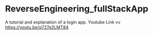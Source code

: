 # ReverseEngineering_fullStackApp
A tutorial and explanation of a login app.
Youtube Link vv
https://youtu.be/q727e2LMT84
